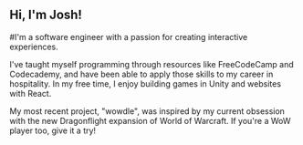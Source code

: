 ## Hi, I'm Josh!

#I'm a software engineer with a passion for creating interactive experiences.

I've taught myself programming through resources like FreeCodeCamp and Codecademy, and have been able to apply those skills to my career in hospitality. In my free time, I enjoy building games in Unity and websites with React.

My most recent project, "wowdle", was inspired by my current obsession with the new Dragonflight expansion of World of Warcraft. If you're a WoW player too, give it a try!
